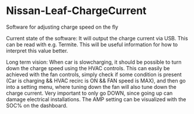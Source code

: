 # Nissan-Leaf-ChargeCurrent
Software for adjusting charge speed on the fly

Current state of the software:
It will output the charge current via USB. This can be read with e.g. Termite. This will be useful information for how to interpret this value better.

Long term vision:
When car is slowcharging, it should be possible to turn down the charge speed using the HVAC controls. This can easily be achieved with the fan controls, simply check if some condition is present (Car is charging && HVAC recirc is ON && FAN speed is MAX), and then go into a setting menu, where tuning down the fan will also tune down the charge current. Very important to only go DOWN, since going up can damage electrical installations. The AMP setting can be visualized with the SOC% on the dashboard.
